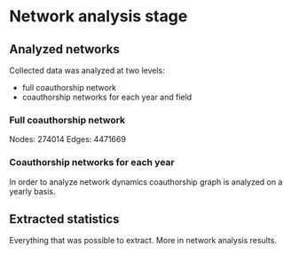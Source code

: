 # Network analysis stage

## Analyzed networks

Collected data was analyzed at two levels:
- full coauthorship network 
- coauthorship networks for each year and field

### Full coauthorship network

Nodes: 274014
Edges: 4471669

### Coauthorship networks for each year

In order to analyze network dynamics coauthorship graph is analyzed on a yearly basis.

## Extracted statistics

Everything that was possible to extract. More in network analysis results.


